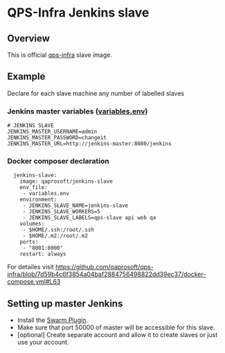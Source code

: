 # QPS-Infra Jenkins slave

## Overview
This is official [qps-infra](https://github.com/qaprosoft/qps-infra) slave image. 

## Example

Declare for each slave machine any number of labelled slaves
### Jenkins master variables ([variables.env](https://github.com/qaprosoft/qps-infra/blob/7d59b4c6f3854a04baf2884756498822dd39ec37/variables.env.original#L87))
```
# JENKINS SLAVE
JENKINS_MASTER_USERNAME=admin
JENKINS_MASTER_PASSWORD=changeit
JENKINS_MASTER_URL=http://jenkins-master:8080/jenkins
```
### Docker composer declaration
```
  jenkins-slave:
    image: qaprosoft/jenkins-slave
    env_file:
     - variables.env
    environment:
     - JENKINS_SLAVE_NAME=jenkins-slave
     - JENKINS_SLAVE_WORKERS=5
     - JENKINS_SLAVE_LABELS=qps-slave api web qa
    volumes:
     - $HOME/.ssh:/root/.ssh
     - $HOME/.m2:/root/.m2
    ports:
     - "8001:8000"
    restart: always
```
For detailes visit https://github.com/qaprosoft/qps-infra/blob/7d59b4c6f3854a04baf2884756498822dd39ec37/docker-compose.yml#L63

## Setting up master Jenkins

* Install the [Swarm Plugin](https://wiki.jenkins-ci.org/display/JENKINS/Swarm+Plugin).
* Make sure that port 50000 of master will be accessible for this slave.
* [optional] Create separate account and allow it to create slaves or just use your account.
